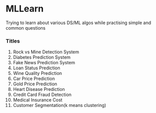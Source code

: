 # MLLearn
Trying to learn about various DS/ML algos while practising simple and common questions

### Titles

1. Rock vs Mine Detection System
2. Diabetes Prediction System
3. Fake News Prediction System
4. Loan Status Prediction
5. Wine Quality Prediction
6. Car Price Prediction
7. Gold Price Prediction
8. Heart Disease Prediction
9. Credit Card Fraud Detection
10. Medical Insurance Cost
11. Customer Segmentation(k means clustering)

